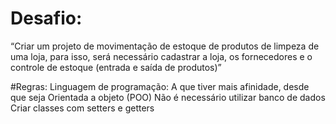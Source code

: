 # Desafio: 
“Criar um projeto de movimentação de estoque de produtos de limpeza de uma loja, para isso, será necessário cadastrar a loja, os fornecedores e o controle de estoque (entrada e saída de produtos)” 

#Regras:
Linguagem de programação: A que tiver mais afinidade, desde que seja Orientada a objeto (POO)
Não é necessário utilizar banco de dados
Criar classes com setters e getters
